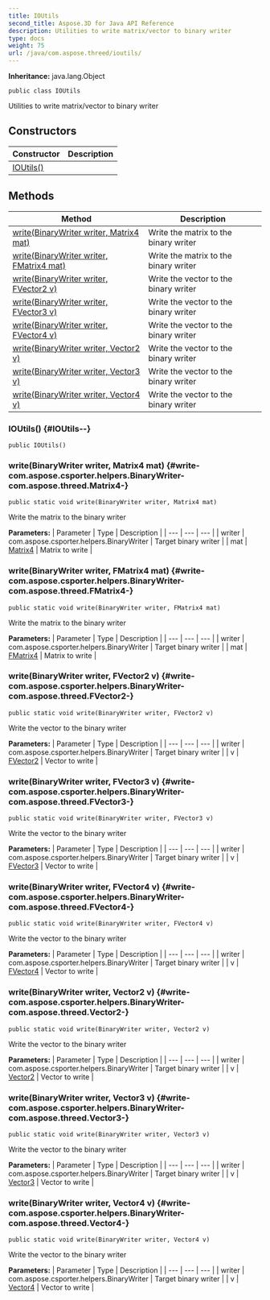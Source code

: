 ```yaml
---
title: IOUtils
second_title: Aspose.3D for Java API Reference
description: Utilities to write matrix/vector to binary writer
type: docs
weight: 75
url: /java/com.aspose.threed/ioutils/
---
```


**Inheritance:**
java.lang.Object
```
public class IOUtils
```

Utilities to write matrix/vector to binary writer
## Constructors

| Constructor | Description |
| --- | --- |
| [IOUtils()](#IOUtils--) |  |
## Methods

| Method | Description |
| --- | --- |
| [write(BinaryWriter writer, Matrix4 mat)](#write-com.aspose.csporter.helpers.BinaryWriter-com.aspose.threed.Matrix4-) | Write the matrix to the binary writer |
| [write(BinaryWriter writer, FMatrix4 mat)](#write-com.aspose.csporter.helpers.BinaryWriter-com.aspose.threed.FMatrix4-) | Write the matrix to the binary writer |
| [write(BinaryWriter writer, FVector2 v)](#write-com.aspose.csporter.helpers.BinaryWriter-com.aspose.threed.FVector2-) | Write the vector to the binary writer |
| [write(BinaryWriter writer, FVector3 v)](#write-com.aspose.csporter.helpers.BinaryWriter-com.aspose.threed.FVector3-) | Write the vector to the binary writer |
| [write(BinaryWriter writer, FVector4 v)](#write-com.aspose.csporter.helpers.BinaryWriter-com.aspose.threed.FVector4-) | Write the vector to the binary writer |
| [write(BinaryWriter writer, Vector2 v)](#write-com.aspose.csporter.helpers.BinaryWriter-com.aspose.threed.Vector2-) | Write the vector to the binary writer |
| [write(BinaryWriter writer, Vector3 v)](#write-com.aspose.csporter.helpers.BinaryWriter-com.aspose.threed.Vector3-) | Write the vector to the binary writer |
| [write(BinaryWriter writer, Vector4 v)](#write-com.aspose.csporter.helpers.BinaryWriter-com.aspose.threed.Vector4-) | Write the vector to the binary writer |
### IOUtils() {#IOUtils--}
```
public IOUtils()
```


### write(BinaryWriter writer, Matrix4 mat) {#write-com.aspose.csporter.helpers.BinaryWriter-com.aspose.threed.Matrix4-}
```
public static void write(BinaryWriter writer, Matrix4 mat)
```


Write the matrix to the binary writer

**Parameters:**
| Parameter | Type | Description |
| --- | --- | --- |
| writer | com.aspose.csporter.helpers.BinaryWriter | Target binary writer |
| mat | [Matrix4](../../com.aspose.threed/matrix4) | Matrix to write |

### write(BinaryWriter writer, FMatrix4 mat) {#write-com.aspose.csporter.helpers.BinaryWriter-com.aspose.threed.FMatrix4-}
```
public static void write(BinaryWriter writer, FMatrix4 mat)
```


Write the matrix to the binary writer

**Parameters:**
| Parameter | Type | Description |
| --- | --- | --- |
| writer | com.aspose.csporter.helpers.BinaryWriter | Target binary writer |
| mat | [FMatrix4](../../com.aspose.threed/fmatrix4) | Matrix to write |

### write(BinaryWriter writer, FVector2 v) {#write-com.aspose.csporter.helpers.BinaryWriter-com.aspose.threed.FVector2-}
```
public static void write(BinaryWriter writer, FVector2 v)
```


Write the vector to the binary writer

**Parameters:**
| Parameter | Type | Description |
| --- | --- | --- |
| writer | com.aspose.csporter.helpers.BinaryWriter | Target binary writer |
| v | [FVector2](../../com.aspose.threed/fvector2) | Vector to write |

### write(BinaryWriter writer, FVector3 v) {#write-com.aspose.csporter.helpers.BinaryWriter-com.aspose.threed.FVector3-}
```
public static void write(BinaryWriter writer, FVector3 v)
```


Write the vector to the binary writer

**Parameters:**
| Parameter | Type | Description |
| --- | --- | --- |
| writer | com.aspose.csporter.helpers.BinaryWriter | Target binary writer |
| v | [FVector3](../../com.aspose.threed/fvector3) | Vector to write |

### write(BinaryWriter writer, FVector4 v) {#write-com.aspose.csporter.helpers.BinaryWriter-com.aspose.threed.FVector4-}
```
public static void write(BinaryWriter writer, FVector4 v)
```


Write the vector to the binary writer

**Parameters:**
| Parameter | Type | Description |
| --- | --- | --- |
| writer | com.aspose.csporter.helpers.BinaryWriter | Target binary writer |
| v | [FVector4](../../com.aspose.threed/fvector4) | Vector to write |

### write(BinaryWriter writer, Vector2 v) {#write-com.aspose.csporter.helpers.BinaryWriter-com.aspose.threed.Vector2-}
```
public static void write(BinaryWriter writer, Vector2 v)
```


Write the vector to the binary writer

**Parameters:**
| Parameter | Type | Description |
| --- | --- | --- |
| writer | com.aspose.csporter.helpers.BinaryWriter | Target binary writer |
| v | [Vector2](../../com.aspose.threed/vector2) | Vector to write |

### write(BinaryWriter writer, Vector3 v) {#write-com.aspose.csporter.helpers.BinaryWriter-com.aspose.threed.Vector3-}
```
public static void write(BinaryWriter writer, Vector3 v)
```


Write the vector to the binary writer

**Parameters:**
| Parameter | Type | Description |
| --- | --- | --- |
| writer | com.aspose.csporter.helpers.BinaryWriter | Target binary writer |
| v | [Vector3](../../com.aspose.threed/vector3) | Vector to write |

### write(BinaryWriter writer, Vector4 v) {#write-com.aspose.csporter.helpers.BinaryWriter-com.aspose.threed.Vector4-}
```
public static void write(BinaryWriter writer, Vector4 v)
```


Write the vector to the binary writer

**Parameters:**
| Parameter | Type | Description |
| --- | --- | --- |
| writer | com.aspose.csporter.helpers.BinaryWriter | Target binary writer |
| v | [Vector4](../../com.aspose.threed/vector4) | Vector to write |

